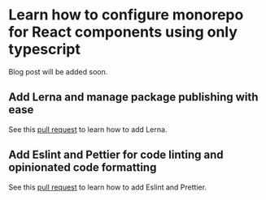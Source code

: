 # Learn how to configure monorepo for React components using only typescript

Blog post will be added soon.

## Add Lerna and manage package publishing with ease

See this [pull request](https://github.com/Idered/react-typescript-monorepo/pull/1) to learn how to add Lerna.

## Add Eslint and Pettier for code linting and opinionated code formatting

See this [pull request](https://github.com/Idered/react-typescript-monorepo/pull/2) to learn how to add Eslint and Prettier.
